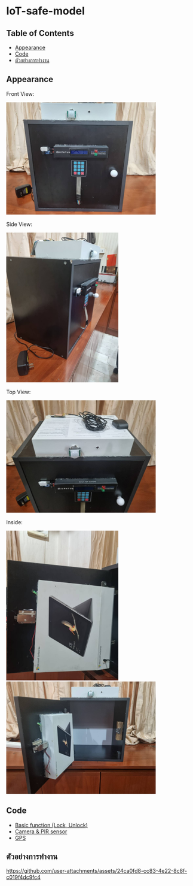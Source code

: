 # IoT-safe-model

## Table of Contents

- [Appearance](#Appearance)
- [Code](#Code) 
- [ตัวอย่างการทำงาน](#%E0%B8%95%E0%B8%B1%E0%B8%A7%E0%B8%AD%E0%B8%A2%E0%B9%88%E0%B8%B2%E0%B8%87%E0%B8%81%E0%B8%B2%E0%B8%A3%E0%B8%97%E0%B8%B3%E0%B8%87%E0%B8%B2%E0%B8%99)

## Appearance

Front View:

<img src="https://github.com/TangO-Notaion/IOT-safe-model/blob/main/front_view.jpg" width=400 height=300>

Side View:

<img src="https://github.com/TangO-Notaion/IOT-safe-model/blob/main/side_view.jpg" width=300 height=400>

Top View:

<img src="https://github.com/TangO-Notaion/IOT-safe-model/blob/main/top_view.jpg" width=400 height=300>

Inside:

<img src="https://github.com/TangO-Notaion/IOT-safe-model/blob/main/inside_1.jpg" width=300 height=400>
<img src="https://github.com/TangO-Notaion/IOT-safe-model/blob/main/inside_2.jpg" width=400 height=300>


## Code 

 - [Basic function (Lock, Unlock)](https://github.com/TangO-Notaion/IOT-safe-model/blob/main/code_Basic%20function%20(Lock%2C%20Unlock).ino
   "code_Basic function (Lock, Unlock).ino") 
 - [Camera & PIR sensor](https://github.com/TangO-Notaion/IOT-safe-model/blob/main/code_Camera%20%26%20PIR%20sensor.ino
   "code_Camera & PIR sensor.ino")   
 - [GPS](https://github.com/TangO-Notaion/IOT-safe-model/blob/main/code_GPS.ino
   "code_GPS.ino")


## ตัวอย่างการทำงาน 
https://github.com/user-attachments/assets/24ca0fd8-cc83-4e22-8c8f-c019f4dc9fc4
